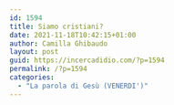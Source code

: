 ```yaml
---
id: 1594
title: Siamo cristiani?
date: 2021-11-18T10:42:15+01:00
author: Camilla Ghibaudo
layout: post
guid: https://incercadidio.com/?p=1594
permalink: /?p=1594
categories:
  - "La parola di Gesù (VENERDI')"
---
```

